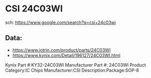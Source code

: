# CSI 24C03WI
sch: https://www.google.com/search?q=csi+24c03wi

## Data:
- https://www.jotrin.com/product/parts/24C03WI
- https://www.kynix.com/Detail/196127/24C03WI.html

Kynix Part #:KY32-24C03WI
Manufacturer
Part #: 24C03WI
Product Category:IC Chips
Manufacturer:CSI
Description:Package:SOP-8


